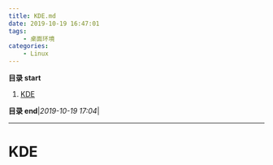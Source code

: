 ```yaml
---
title: KDE.md
date: 2019-10-19 16:47:01
tags: 
    - 桌面环境
categories:
    - Linux
---
```


**目录 start**
 
1. [KDE](#kde)

**目录 end**|_2019-10-19 17:04_|
****************************************
# KDE

